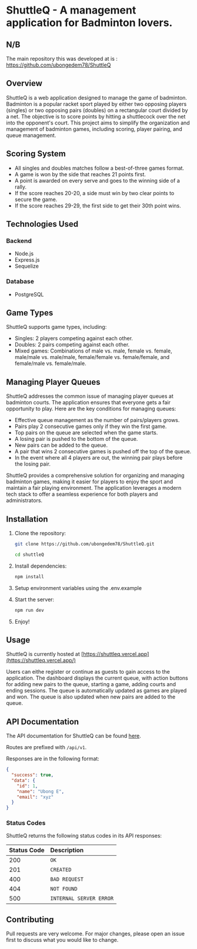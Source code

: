 # ShuttleQ - A management application for Badminton lovers.

## N/B
The main repository this was developed at is : https://github.com/ubongedem78/ShuttleQ

## Overview

ShuttleQ is a web application designed to manage the game of badminton. Badminton is a popular racket sport played by either two opposing players (singles) or two opposing pairs (doubles) on a rectangular court divided by a net. The objective is to score points by hitting a shuttlecock over the net into the opponent's court. This project aims to simplify the organization and management of badminton games, including scoring, player pairing, and queue management.

## Scoring System

- All singles and doubles matches follow a best-of-three games format.
- A game is won by the side that reaches 21 points first.
- A point is awarded on every serve and goes to the winning side of a rally.
- If the score reaches 20-20, a side must win by two clear points to secure the game.
- If the score reaches 29-29, the first side to get their 30th point wins.

## Technologies Used

### Backend

- Node.js
- Express.js
- Sequelize

### Database

- PostgreSQL

## Game Types

ShuttleQ supports game types, including:

- Singles: 2 players competing against each other.
- Doubles: 2 pairs competing against each other.
- Mixed games: Combinations of male vs. male, female vs. female, male/male vs. male/male, female/female vs. female/female, and female/male vs. female/male.

## Managing Player Queues

ShuttleQ addresses the common issue of managing player queues at badminton courts. The application ensures that everyone gets a fair opportunity to play. Here are the key conditions for managing queues:

- Effective queue management as the number of pairs/players grows.
- Pairs play 2 consecutive games only if they win the first game.
- Top pairs on the queue are selected when the game starts.
- A losing pair is pushed to the bottom of the queue.
- New pairs can be added to the queue.
- A pair that wins 2 consecutive games is pushed off the top of the queue.
- In the event where all 4 players are out, the winning pair plays before the losing pair.

ShuttleQ provides a comprehensive solution for organizing and managing badminton games, making it easier for players to enjoy the sport and maintain a fair playing environment. The application leverages a modern tech stack to offer a seamless experience for both players and administrators.

## Installation

1. Clone the repository:

   ```bash
   git clone https://github.com/ubongedem78/ShuttleQ.git

   cd shuttleQ
   ```

2. Install dependencies:

   ```bash
   npm install
   ```

3. Setup environment variables using the .env.example

4. Start the server:

   ```bash
   npm run dev
   ```

5. Enjoy!

## Usage

ShuttleQ is currently hosted at [https://shuttleq.vercel.app](https://shuttleq.vercel.app/)

Users can eithe register or continue as guests to gain access to the application. The dashboard displays the current queue, with action buttons for adding new pairs to the queue, starting a game, adding courts and ending sessions. The queue is automatically updated as games are played and won. The queue is also updated when new pairs are added to the queue.

## API Documentation

The API documentation for ShuttleQ can be found [here](https://shuttleq.onrender.com/api-docs/).

Routes are prefixed with `/api/v1`.

Responses are in the following format:

```json
{
  "success": true,
  "data": {
    "id": 1,
    "name": "Ubong E",
    "email": "xyz"
  }
}
```

### Status Codes

ShuttleQ returns the following status codes in its API responses:

| Status Code | Description             |
| :---------- | :---------------------- |
| 200         | `OK`                    |
| 201         | `CREATED`               |
| 400         | `BAD REQUEST`           |
| 404         | `NOT FOUND`             |
| 500         | `INTERNAL SERVER ERROR` |

## Contributing

Pull requests are very welcome. For major changes, please open an issue first to discuss what you would like to change.


